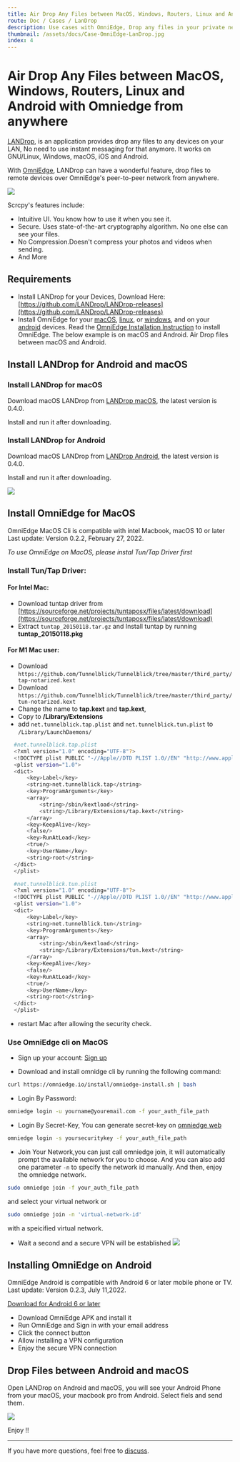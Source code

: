 ```yaml
---
title: Air Drop Any Files between MacOS, Windows, Routers, Linux and Android with Omniedge from anywhere
route: Doc / Cases / LanDrop
description: Use cases with OmniEdge, Drop any files in your private network without devices limitation
thumbnail: /assets/docs/Case-OmniEdge-LanDrop.jpg
index: 4
---
```


# Air Drop Any Files between MacOS, Windows, Routers, Linux and Android with Omniedge from anywhere

[LANDrop](https://landrop.app), is an application provides drop any files to any devices on your LAN,  No need to use instant messaging for that anymore. It works on GNU/Linux, Windows, macOS, iOS and Android. 

With [OmniEdge](https://omniedge.io/download), LANDrop can have a wonderful feature, drop files to remote devices over OmniEdge's peer-to-peer network from anywhere. 


![](/assets/docs/Case-OmniEdge-LanDrop.jpg)

Scrcpy's features include:

- Intuitive UI. You know how to use it when you see it.
- Secure. Uses state-of-the-art cryptography algorithm. No one else can see your files.
- No Compression.Doesn't compress your photos and videos when sending.
- And More

## Requirements

- Install LANDrop for your Devices, Download Here: [https://github.com/LANDrop/LANDrop-releases](https://github.com/LANDrop/LANDrop-releases)
- Install OmniEdge for your [macOS](https://omniedge.io/download/macOS), [linux](https://omniedge.io/download/linuxcli), or [windows](https://omniedge.io/download/windows), and on your [android](https://omniedge.io/download/android) devices. Read the [OmniEdge Installation Instruction](https://omniedge.io/docs/article/Install) to install OmniEdge. The below example is on macOS and Android. Air Drop files between macOS and Android.

## Install LANDrop for Android and macOS

### Install LANDrop for macOS

Download macOS LANDrop from [LANDrop macOS](https://github.com/LANDrop/LANDrop/releases/download/v0.4.0/LANDrop-0.4.0-macos.dmg), the latest version is 0.4.0. 

Install and run it after downloading. 

### Install LANDrop for Android

Download macOS LANDrop from [LANDrop Android](https://releases.landrop.app/LANDrop-flutter-latest-android.apk), the latest version is 0.4.0. 

Install and run it after downloading. 

![](/assets/docs/Case-LANDrop-Setting.png)

## Install OmniEdge for MacOS

OmniEdge MacOS Cli is compatible with intel Macbook, macOS 10 or later Last update: Version 0.2.2, February 27, 2022.

*To use OmniEdge on MacOS, please instal Tun/Tap Driver first*

### Install Tun/Tap Driver:

#### For Intel Mac: 

  - Download tuntap driver from [https://sourceforge.net/projects/tuntaposx/files/latest/download](https://sourceforge.net/projects/tuntaposx/files/latest/download) 
  - Extract `tuntap_20150118.tar.gz` and Install tuntap by running **tuntap_20150118.pkg**

#### For M1 Mac user: 

  - Download `https://github.com/Tunnelblick/Tunnelblick/tree/master/third_party/tap-notarized.kext`
  - Download `https://github.com/Tunnelblick/Tunnelblick/tree/master/third_party/tun-notarized.kext`
  - Change the name to **tap.kext** and **tap.kext**, 
  - Copy to **/Library/Extensions**
  - add `net.tunnelblick.tap.plist` and `net.tunnelblick.tun.plist` to `/Library/LaunchDaemons/`

  ```bash
    #net.tunnelblick.tap.plist
    <?xml version="1.0" encoding="UTF-8"?>
    <!DOCTYPE plist PUBLIC "-//Apple//DTD PLIST 1.0//EN" "http://www.apple.com/DTDs/PropertyList-1.0.dtd">
    <plist version="1.0">
    <dict>
        <key>Label</key>
        <string>net.tunnelblick.tap</string>
        <key>ProgramArguments</key>
        <array>
            <string>/sbin/kextload</string>
            <string>/Library/Extensions/tap.kext</string>
        </array>
        <key>KeepAlive</key>
        <false/>
        <key>RunAtLoad</key>
        <true/>
        <key>UserName</key>
        <string>root</string>
    </dict>
    </plist>

  ```

  ```bash
    #net.tunnelblick.tun.plist
    <?xml version="1.0" encoding="UTF-8"?>
    <!DOCTYPE plist PUBLIC "-//Apple//DTD PLIST 1.0//EN" "http://www.apple.com/DTDs/PropertyList-1.0.dtd">
    <plist version="1.0">
    <dict>
        <key>Label</key>
        <string>net.tunnelblick.tun</string>
        <key>ProgramArguments</key>
        <array>
            <string>/sbin/kextload</string>
            <string>/Library/Extensions/tun.kext</string>
        </array>
        <key>KeepAlive</key>
        <false/>
        <key>RunAtLoad</key>
        <true/>
        <key>UserName</key>
        <string>root</string>
    </dict>
    </plist>
  ```
- restart Mac after allowing the security check. 


### Use OmniEdge cli on MacOS

+ Sign up your account: [Sign up](https://omniedge.io/register)

+ Download and install omnidge cli by running the following command:

``` bash
curl https://omniedge.io/install/omniedge-install.sh | bash
```

+ Login By Password:

``` bash
omniedge login -u yourname@youremail.com -f your_auth_file_path
```

+ Login By Secret-Key, You can generate secret-key on [omniedge web](https://omniedge.io/dashboard)

```bash
omniedge login -s yoursecuritykey -f your_auth_file_path
```

+ Join Your Network,you can just call omniedge join, it will automatically prompt the available network for you to choose. And you can also add one parameter `-n` to specify the network id manually. And then, enjoy the omniedge network.

```bash
sudo omniedge join -f your_auth_file_path
```
and select your virtual network or

``` bash
sudo omniedge join -n 'virtual-network-id'
```

with a speicified virtual network.

+ Wait a second and a secure VPN will be established
![](/assets/download/OmniEdge-CLI-0.2.0.gif)


## Installing OmniEdge on Android

OmniEdge Android is compatible with Android 6 or later mobile phone or TV. Last update: Version 0.2.3, July 11,2022.

[Download for Android 6 or later](/install/download/0.2.3/omniedge-release-v0.2.3.apk)

+ Download OmniEdge APK and install it
+ Run OmniEdge and Sign in with your email address
+ Click the connect button
+ Allow installing a VPN configuration
+ Enjoy the secure VPN connection

## Drop Files between Android and macOS

Open LANDrop on Android and macOS, you will see your Android Phone from your macOS, your macbook pro from Android. Select fiels and send them. 

![](/assets/docs/Case-OmniEdge-LanDrop.jpg)

Enjoy !!

-----

If you have more questions, feel free to [discuss](https://github.com/omniedgeio/omniedge/discussions).